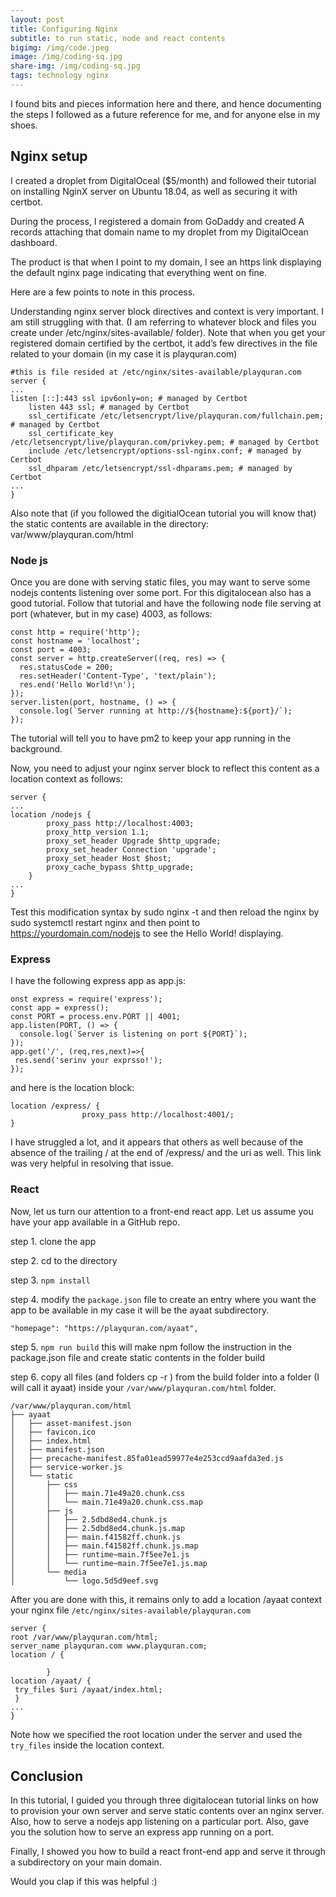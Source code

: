 ```yaml
---
layout: post
title: Configuring Nginx
subtitle: to run static, node and react contents
bigimg: /img/code.jpeg
image: /img/coding-sq.jpg
share-img: /img/coding-sq.jpg
tags: technology nginx
---
```

I found bits and pieces information here and there, and hence documenting the steps I followed as a future reference for me, and for anyone else in my shoes.

## Nginx setup
I created a droplet from DigitalOceal ($5/month) and followed their tutorial on installing NginX server on Ubuntu 18.04, as well as securing it with certbot.

During the process, I registered a domain from GoDaddy and created A records attaching that domain name to my droplet from my DigitalOcean dashboard.

The product is that when I point to my domain, I see an https link displaying the default nginx page indicating that everything went on fine.

Here are a few points to note in this process.

Understanding nginx server block directives and context is very important. I am still struggling with that. (I am referring to whatever block and files you create under /etc/nginx/sites-available/ folder). Note that when you get your registered domain certified by the certbot, it add’s few directives in the file related to your domain (in my case it is playquran.com)

```
#this is file resided at /etc/nginx/sites-available/playquran.com
server {
...
listen [::]:443 ssl ipv6only=on; # managed by Certbot
    listen 443 ssl; # managed by Certbot
    ssl_certificate /etc/letsencrypt/live/playquran.com/fullchain.pem; # managed by Certbot
    ssl_certificate_key /etc/letsencrypt/live/playquran.com/privkey.pem; # managed by Certbot
    include /etc/letsencrypt/options-ssl-nginx.conf; # managed by Certbot
    ssl_dhparam /etc/letsencrypt/ssl-dhparams.pem; # managed by Certbot
...
}
```

Also note that (if you followed the digitialOcean tutorial you will know that) the static contents are available in the directory: var/www/playquran.com/html

### Node js
Once you are done with serving static files, you may want to serve some nodejs contents listening over some port. For this digitalocean also has a good tutorial. Follow that tutorial and have the following node file serving at port (whatever, but in my case) 4003, as follows:

```
const http = require('http');
const hostname = 'localhost';
const port = 4003;
const server = http.createServer((req, res) => {
  res.statusCode = 200;
  res.setHeader('Content-Type', 'text/plain');
  res.end('Hello World!\n');
});
server.listen(port, hostname, () => {
  console.log(`Server running at http://${hostname}:${port}/`);
});
```

The tutorial will tell you to have pm2 to keep your app running in the background.

Now, you need to adjust your nginx server block to reflect this content as a location context as follows:

```
server {
...
location /nodejs {
        proxy_pass http://localhost:4003;
        proxy_http_version 1.1;
        proxy_set_header Upgrade $http_upgrade;
        proxy_set_header Connection 'upgrade';
        proxy_set_header Host $host;
        proxy_cache_bypass $http_upgrade;
    }
...
}
```

Test this modification syntax by sudo nginx -t and then reload the nginx by sudo systemctl restart nginx and then point to https://yourdomain.com/nodejs to see the Hello World! displaying.

### Express
I have the following express app as app.js:

```
onst express = require('express');
const app = express();
const PORT = process.env.PORT || 4001;
app.listen(PORT, () => {
  console.log(`Server is listening on port ${PORT}`);
});
app.get('/', (req,res,next)=>{
 res.send('serinv your exprsso!');
});
```

and here is the location block:

```
location /express/ {
                proxy_pass http://localhost:4001/;
}
```

I have struggled a lot, and it appears that others as well because of the absence of the trailing / at the end of /express/ and the uri as well. This link was very helpful in resolving that issue.

### React
Now, let us turn our attention to a front-end react app. Let us assume you have your app available in a GitHub repo.

step 1. clone the app

step 2. cd to the directory

step 3. `npm install`

step 4. modify the `package.json` file to create an entry where you want the app to be available in my case it will be the ayaat subdirectory.

```
"homepage": "https://playquran.com/ayaat",
```
step 5. `npm run build` this will make npm follow the instruction in the package.json file and create static contents in the folder build

step 6. copy all files (and folders cp -r ) from the build folder into a folder (I will call it ayaat) inside your `/var/www/playquran.com/html` folder.

```
/var/www/playquran.com/html
├── ayaat
│   ├── asset-manifest.json
│   ├── favicon.ico
│   ├── index.html
│   ├── manifest.json
│   ├── precache-manifest.85fa01ead59977e4e253ccd9aafda3ed.js
│   ├── service-worker.js
│   └── static
│       ├── css
│       │   ├── main.71e49a20.chunk.css
│       │   └── main.71e49a20.chunk.css.map
│       ├── js
│       │   ├── 2.5dbd8ed4.chunk.js
│       │   ├── 2.5dbd8ed4.chunk.js.map
│       │   ├── main.f41582ff.chunk.js
│       │   ├── main.f41582ff.chunk.js.map
│       │   ├── runtime~main.7f5ee7e1.js
│       │   └── runtime~main.7f5ee7e1.js.map
│       └── media
│           └── logo.5d5d9eef.svg

```

After you are done with this, it remains only to add a location /ayaat context your nginx file `/etc/nginx/sites-available/playquran.com`

```
server {
root /var/www/playquran.com/html;
server_name playquran.com www.playquran.com;
location / {

        }
location /ayaat/ {
 try_files $uri /ayaat/index.html;
 }
...
}
```

Note how we specified the root location under the server and used the `try_files` inside the location context.

## Conclusion
In this tutorial, I guided you through three digitalocean tutorial links on how to provision your own server and serve static contents over an nginx server. Also, how to serve a nodejs app listening on a particular port. Also, gave you the solution how to serve an express app running on a port.

Finally, I showed you how to build a react front-end app and serve it through a subdirectory on your main domain.

Would you clap if this was helpful :)